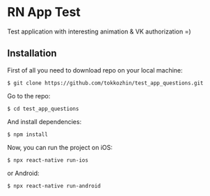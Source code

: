 # RN App Test

Test application with interesting animation & VK authorization =)

## Installation

First of all you need to download repo on your local machine:

```
$ git clone https://github.com/tokkozhin/test_app_questions.git
```
Go to the repo:
```
$ cd test_app_questions
```
And install dependencies:
```
$ npm install
```
Now, you can run the project on iOS:
```
$ npx react-native run-ios
```
or Android:
```
$ npx react-native run-android
```